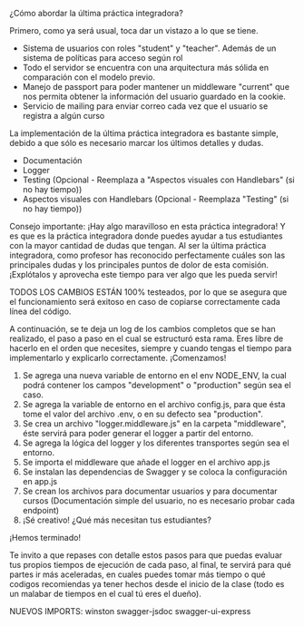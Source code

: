 ¿Cómo abordar la última práctica integradora?

Primero, como ya será usual, toca dar un vistazo a lo que se tiene.

* Sistema de usuarios con roles "student" y "teacher". Además de un sistema de políticas para acceso según rol
* Todo el servidor se encuentra con una arquitectura más sólida en comparación con el modelo previo.
* Manejo de passport para poder mantener un middleware "current" que nos permita obtener la información del usuario guardado en la cookie.
* Servicio de mailing para enviar correo cada vez que el usuario se registra a algún curso

La implementación de la última práctica integradora es bastante simple, debido a que sólo es necesario marcar los últimos detalles y dudas.

* Documentación
* Logger
* Testing (Opcional - Reemplaza a "Aspectos visuales con Handlebars" (si no hay tiempo))
* Aspectos visuales con Handlebars (Opcional - Reemplaza "Testing" (si no hay tiempo))

Consejo importante:
¡Hay algo maravilloso en esta práctica integradora! Y es que es la práctica integradora donde puedes ayudar a tus estudiantes con la mayor cantidad de dudas que tengan. Al ser la última práctica integradora, como profesor has reconocido perfectamente cuáles son las principales dudas y los principales puntos de dolor de esta comisión. ¡Explótalos y aprovecha este tiempo para ver algo que les pueda servir!

TODOS LOS CAMBIOS ESTÁN 100% testeados, por lo que se asegura que el funcionamiento será exitoso en caso de copiarse correctamente cada línea del código.

A continuación, se te deja un log de los cambios completos que se han realizado, el paso a paso en el cual se estructuró esta rama. Eres libre de hacerlo en el orden que necesites, siempre y cuando tengas el tiempo para implementarlo y explicarlo correctamente.
¡Comenzamos!

1. Se agrega una nueva variable de entorno en el env NODE_ENV, la cual podrá contener los campos "development" o "production" según sea el caso.
2. Se agrega la variable de entorno en el archivo config.js, para que ésta tome el valor del archivo .env, o en su defecto sea "production".
3. Se crea un archivo "logger.middleware.js" en la carpeta "middleware", éste servirá para poder generar el logger a partir del entorno. 
4. Se agrega la lógica del logger y los diferentes transportes según sea el entorno.
5. Se importa el middleware que añade el logger en el archivo app.js
6. Se instalan las dependencias de Swagger y se coloca la configuración en app.js
7. Se crean los archivos para documentar usuarios y para documentar cursos (Documentación simple del usuario, no es necesario probar cada endpoint)
8. ¡Sé creativo! ¿Qué más necesitan tus estudiantes?

¡Hemos terminado!

Te invito a que repases con detalle estos pasos para que puedas evaluar tus propios tiempos de ejecución de cada paso, al final, te servirá para qué partes ir más aceleradas, en cuales puedes tomar más tiempo o qué codigos recomiendas ya tener hechos desde el inicio de la clase (todo es un malabar de tiempos en el cual tú eres el dueño).


NUEVOS IMPORTS:
winston
swagger-jsdoc
swagger-ui-express